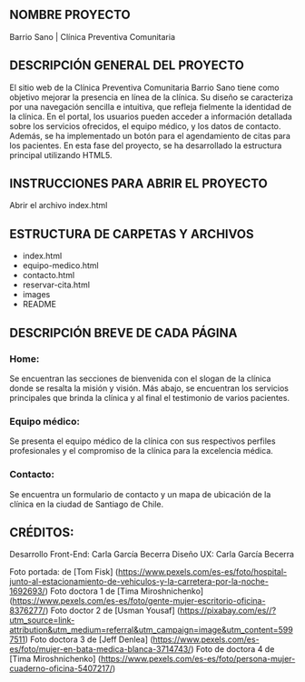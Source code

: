 ## NOMBRE PROYECTO 
Barrio Sano | Clínica Preventiva Comunitaria

## DESCRIPCIÓN GENERAL DEL PROYECTO
El sitio web de la Clínica Preventiva Comunitaria Barrio Sano tiene como objetivo mejorar la presencia en línea de la clínica. Su diseño se caracteriza por una navegación sencilla e intuitiva, que refleja fielmente la identidad de la clínica. En el portal, los usuarios pueden acceder a información detallada sobre los servicios ofrecidos, el equipo médico, y los datos de contacto. Además, se ha implementado un botón para el agendamiento de citas para los pacientes. En esta fase del proyecto, se ha desarrollado la estructura principal utilizando HTML5.

## INSTRUCCIONES PARA ABRIR EL PROYECTO
Abrir el archivo index.html

## ESTRUCTURA DE CARPETAS Y ARCHIVOS
- index.html
- equipo-medico.html
- contacto.html
- reservar-cita.html
- images
- README

## DESCRIPCIÓN BREVE DE CADA PÁGINA

### Home: 
Se encuentran las secciones de bienvenida con el slogan de la clínica donde se resalta la  misión y visión. Más abajo, se encuentran los servicios principales que brinda la clínica y al final el testimonio de varios pacientes.

### Equipo médico: 
Se presenta el equipo médico de la clínica con sus respectivos perfiles profesionales y el compromiso de la clínica para la excelencia médica.

### Contacto: 
Se encuentra un formulario de contacto y un mapa de ubicación de la clínica en la ciudad de Santiago de Chile.


## CRÉDITOS:
Desarrollo Front-End: Carla García Becerra
Diseño UX: Carla García Becerra

Foto portada: de [Tom Fisk] (https://www.pexels.com/es-es/foto/hospital-junto-al-estacionamiento-de-vehiculos-y-la-carretera-por-la-noche-1692693/)
Foto doctora 1 de [Tima Miroshnichenko] (https://www.pexels.com/es-es/foto/gente-mujer-escritorio-oficina-8376277/)
Foto doctor 2 de [Usman Yousaf] (https://pixabay.com/es//?utm_source=link-attribution&utm_medium=referral&utm_campaign=image&utm_content=5997511)
Foto doctora 3 de [Jeff Denlea] (https://www.pexels.com/es-es/foto/mujer-en-bata-medica-blanca-3714743/)
Foto de doctora 4 de [Tima Miroshnichenko] (https://www.pexels.com/es-es/foto/persona-mujer-cuaderno-oficina-5407217/)
